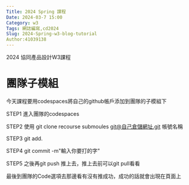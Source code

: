 ```yaml
---
Title: 2024 Spring 課程
Date: 2024-03-7 15:00
Category: w3
Tags: 網誌編寫,cd2024
Slug: 2024-Spring-w3-blog-tutorial
Author:41039138
---
```


2024 協同產品設計W3課程

<!-- PELICAN_END_SUMMARY -->

# 團隊子模組

今天課程要用codespaces將自己的github帳戶添加到團隊的子模組下

STEP1 進入團隊的codespaces

STEP2 使用 git clone recourse submoules git@自己倉儲網址.git 帳號名稱

STEP3 git add.

STEP4 git commit -m"輸入你要打的字"

STEP5 之後再git push 推上去，推上去前可以git pull看看

最後到團隊的Code選項去那邊看有沒有推成功，成功的話就會出現在頁面上